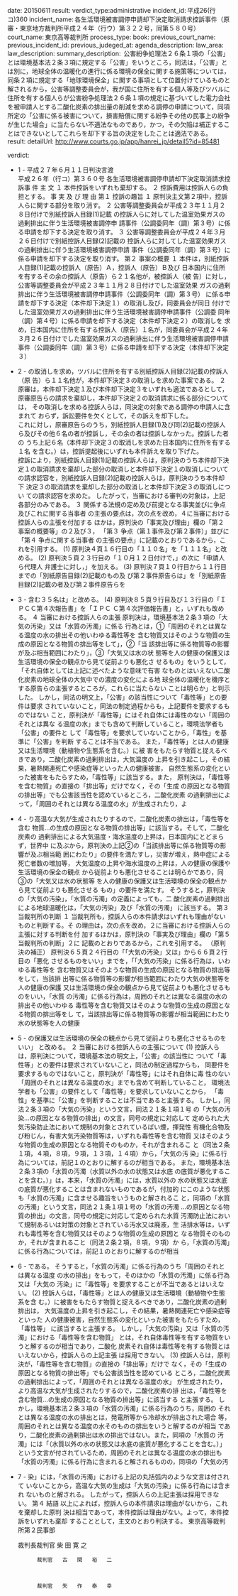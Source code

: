 
date: 20150611
result: 
verdict_type:administrative
incident_id: 平成26(行コ)360
incident_name: 各生活環境被害調停申請却下決定取消請求控訴事件（原審・東京地方裁判所平成２４年（行ウ）第３２２号，同第５８０号）
court_name: 東京高等裁判所
process_type:
book: 
previous_court_name:
previous_incident_id:
previous_judeged_at:
agenda_description: 
law_area: 
law_description: 
summary_description:  公害紛争処理法２６条１項の「公害」とは環境基本法２条３項に規定する「公害」をいうところ，同法は，「公害」とは別に，地球全体の温暖化の進行に係る環境の保全に関する施策等については，同条２項に規定する「地球環境保全」に関する事項として位置付けているものと解されるから，公害等調整委員会が，我が国に住所を有する個人等及びツバルに住所を有する個人らが公害紛争処理法２６条１項の規定に基づいてした電力会社を被申請人とする二酸化炭素の排出量の削減を求める調停の申請について，同項所定の「公害に係る被害について，損害賠償に関する紛争その他の民事上の紛争が生じた場合」に当たらない不適法なものであり，かつ，その欠陥は補正することはできないとしてこれらを却下する旨の決定をしたことは適法である。
result: 
detailUrl: http://www.courts.go.jp/app/hanrei_jp/detail5?id=85481

verdict:

 - 1 - 
平成２７年６月１１日判決言渡  
平成２６年（行コ）第３６０号 各生活環境被害調停申請却下決定取消請求控訴事
件 
           主        文 
１ 本件控訴をいずれも棄却する。 
２ 控訴費用は控訴人らの負担とする。 
    事 実 及 び 理 由 
第１ 控訴の趣旨 
 １ 原判決主文第２項中，控訴人らに関する部分を取り消す。 
 ２ 公害等調整委員会が平成２３年１１月２８日付けで別紙控訴人目録(1)記載
の控訴人らに対してした温室効果ガスの過剰排出に伴う生活環境被害調停申
請事件（公調委同年（調）第３号）に係る申請を却下する決定を取り消す。 
 ３ 公害等調整委員会が平成２４年３月２６日付けで別紙控訴人目録(2)記載の
控訴人らに対してした温室効果ガスの過剰排出に伴う生活環境被害調停申請
事件（公調委同年（調）第３号）に係る申請を却下する決定を取り消す。 
第２ 事案の概要 
 １ 本件は，別紙控訴人目録(1)記載の控訴人（原告）Ａ，控訴人（原告）Ｂ及び
日本国内に住所を有するその余の控訴人（原告）ら２１名他が，被控訴人（被
告）に対し，公害等調整委員会が平成２３年１１月２８日付けでした温室効果
ガスの過剰排出に伴う生活環境被害調停申請事件（公調委同年（調）第３号）
に係る申請を却下する決定（本件却下決定１）の取消し及び，同委員会が同日
付けでした温室効果ガスの過剰排出に伴う生活環境被害調停申請事件（公調委
同年（調）第４号）に係る申請を却下する決定（本件却下決定２）の取消しを
求め，日本国内に住所を有する控訴人（原告）１名が，同委員会が平成２４年
３月２６日付けでした温室効果ガスの過剰排出に伴う生活環境被害調停申請
事件（公調委同年（調）第３号）に係る申請を却下する決定（本件却下決定３）
 - 2 - 
の取消しを求め，ツバルに住所を有する別紙控訴人目録(2)記載の控訴人（原
告）ら１１名他が，本件却下決定３の取消しを求めた事案である。 
２ 原審は，本件却下決定１及び本件却下決定３をいずれも適法であるとして，
原審原告らの請求を棄却し，本件却下決定２の取消請求に係る部分については，
その取消しを求める控訴人らは，同決定の対象である調停の申請人に含まれて
おらず，訴訟要件を欠くとして，その訴えを却下した。           
  これに対し，原審原告らのうち，別紙控訴人目録(1)及び同(2)記載の控訴人
ら及びその他６名の者が控訴し，その余の者は控訴しなかった。控訴した者の
うち上記６名（本件却下決定３の取消しを求めた日本国内に住所を有する１名
を含む。）は，控訴提起後にいずれも本件訴えを取り下げた。   
  控訴により，別紙控訴人目録(1)記載の控訴人らは，原判決のうち本件却下決
定１の取消請求を棄却した部分の取消しと本件却下決定１の取消しについて
の請求認容を，別紙控訴人目録(2)記載の控訴人らは，原判決のうち本件却下
決定３の取消請求を棄却した部分の取消しと本件却下決定３の取消しについ
ての請求認容を求めた。 
したがって，当審における審判の対象は，上記各部分のみである。 
３ 関係する法規の定め及び前提となる事実並びに争点及びこれに関する当事者
の主張の要点は，次の点を改め，４に当審における控訴人らの主張を付加する
ほかは，原判決の「事実及び理由」欄の「第２ 事案の概要等」の２及び３，
「第３ 争点（第１事件及び第２事件）」並びに「第４ 争点に関する当事者
の主張の要点」に記載のとおりであるから，これを引用する。 
 (1) 原判決４頁１６行目の「１１０名」を「１１１名」と改める。 
 (2) 原判決５頁２３行目の「１０月１２日付けで，」の次に「申請人ら代理人
弁護士に対し，」を加える。 
 (3) 原判決７頁１０行目から１１行目までの「別紙原告目録(2)記載のもの及
び第２事件原告らは」を「別紙原告目録(2)記載の者及び第２事件原告らを
 - 3 - 
含む３５名は」と改める。 
 (4) 原判決８５頁９行目及び１３行目の「ＩＰＣＣ第４次報告書」を「ＩＰＣ
Ｃ第４次評価報告書」と，いずれも改める。 
 ４ 当審における控訴人らの主張 
   原判決は，環境基本法２条３項の「大気の汚染」又は「水質の汚濁」に係る
行為とは，①「周囲のそれとは異なる温度の水の排出その他いわゆる毒性等を
含む物質又はそのような物質の生成の原因となる物質の排出等をして」，②「当
該排出等に係る物質等の影響が及ぶ相当範囲にわたり」，③「大気又は水の状
態等を人の健康の保護又は生活環境の保全の観点から見て従前よりも悪化さ
せるもの」をいうとして，「それ自体としては上記に述べたような意味で有害
なものとはいえない二酸化炭素の地球全体の大気中での濃度の変化による地
球全体の温暖化を機序とする原告らの主張するところが，これらに当たらない
ことは明らか」と判示した。 
  しかし，同法の明文上，「公害」の該当性について「毒性等」との要件は要求
されていないこと，同法の制定過程からも，上記要件を要求するものではない
こと，原判決が「毒性等」にはそれ自体には毒性のない「周囲のそれとは異な
る温度の水」までも含めて判断していること，環境法学者も「公害」の要件と
して「毒性等」を要求していないことから，「毒性」を基準に「公害」を判断
することは不当である。 
  また，「毒性等」とは人の健康又は生活環境（動植物や生態系を含む。）に被
害をもたらす物質と捉えるべきであり，二酸化炭素の過剰排出は，大気温度の
上昇を引き起こし，その結果，暑熱関連死亡や感染症等といった人の健康被害，
自然生態系の変化といった被害をもたらすため，「毒性等」に該当する。また，
原判決は，「毒性等を含む物質」の直接の「排出等」だけでなく，その「生成
の原因となる物質の排出等」でも公害該当性を認めているところ，二酸化炭素
の過剰排出によって，「周囲のそれとは異なる温度の水」が生成されたり，よ
 - 4 - 
り高温な大気が生成されたりするので，二酸化炭素の排出は，「毒性等を含む
物質…の生成の原因となる物質の排出等」に該当する。そして，二酸化炭素の
過剰排出による大気温度・海水温度の上昇は，日本国内にとどまらず，世界中
に及ぶから，原判決の上記②の「当該排出等に係る物質等の影響が及ぶ相当範
囲にわたり」の要件を満たすし，災害が増え，熱中症による死亡者数の増加等，
大気温度の上昇や海水温度の上昇は，人の健康の保護や生活環境の保全の観点
から従前よりも悪化させることは明らかであり，同③の「大気又は水の状態等
を人の健康の保護又は生活環境の保全の観点から見て従前よりも悪化させる
もの」の要件を満たす。 
  そうすると，原判決の「大気の汚染」，「水質の汚濁」の定義によっても，二
酸化炭素の過剰排出による地球温暖化は，「大気の汚染」及び「水質の汚濁」
に該当する。 
第３ 当裁判所の判断 
 １ 当裁判所も，控訴人らの本件請求はいずれも理由がないものと判断する。そ
の理由は，次の点を改め，２に当審における控訴人らの主張に対する判断を付
加するほかは，原判決の「事実及び理由」欄の「第５ 当裁判所の判断」２に
記載のとおりであるから，これを引用する。 
  （原判決の補正） 
原判決６５頁２４行目の「「大気の汚染」又は」から６６頁２行目の「悪化
させるものをいい」までを，「「大気の汚染」に係る行為は，いわゆる毒性等を
含む物質又はそのような物質の生成の原因となる物質の排出等をして，当該排
出等に係る物質等の影響が相当範囲にわたり大気の状態等を人の健康の保護
又は生活環境の保全の観点から見て従前よりも悪化させるものをいい，「水質
の汚濁」に係る行為は，周囲のそれとは異なる温度の水の排出その他いわゆる
毒性等を含む物質又はそのような物質の生成の原因となる物質の排出等をし
て，当該排出等に係る物質等の影響が相当範囲にわたり水の状態等を人の健康
 - 5 - 
の保護又は生活環境の保全の観点から見て従前よりも悪化させるものをいい」
と改める。 
２ 当審における控訴人らの主張について 
(1) 控訴人らは，原判決について，環境基本法の明文上，「公害」の該当性に
ついて「毒性等」との要件は要求されていないこと，同法の制定過程からも，
同要件を要求するものではないこと，原判決が「毒性等」にはそれ自体に毒
性のない「周囲のそれとは異なる温度の水」までも含めて判断していること，
環境法学者も「公害」の要件として「毒性等」を要求していないことから，
「毒性」を基準に「公害」を判断することは不当であると主張する。 
  しかし，同法２条３項の「大気の汚染」という文言，同法２１条１項１号
の「大気の汚染…の原因となる物質の排出」の文言，同号の規定に対応して
定められた大気汚染防止法において規制の対象とされているばい煙，揮発性
有機化合物及び粉じん，有害大気汚染物質等は，いずれも毒性等を含む物質
又はそのような物質の生成の原因となる物質そのものか，それが含まれるこ
と（同法２条１項，４項，８項，９項，１３項，１４項）から，「大気の汚
染」に係る行為については，前記１のとおりに解するのが相当である。 
また，環境基本法２条３項の「水質の汚濁（水質以外の水の状態又は水底
の底質が悪化することを含む。）」は，本来，「水質の汚濁」には，水質以外の
水の状態又は水底の底質が悪化することは含まれないものであるが，付加的
にこのような状態も「水質の汚濁」に含ませる趣旨をいうものと解されるこ
と，同項の「水質の汚濁」という文言，同法２１条１項１号の「水質の汚濁
…の原因となる物質の排出」の文言，同号の規定に対応して定められた水質
汚濁防止法において規制あるいは対策の対象とされている汚水又は廃液，生
活排水等は，いずれも毒性等を含む物質又はそのような物質の生成の原因と
なる物質そのものか，それが含まれること（同法２条２項，８項，９項）か
ら，「水質の汚濁」に係る行為については，前記１のとおりに解するのが相当
 - 6 - 
である。 
そうすると，「水質の汚濁」に係る行為のうち「周囲のそれとは異なる温度
の水の排出」をもって，そのほかの「水質の汚濁」に係る行為又は「大気の
汚染」に「毒性等」を要求することが不当であるとはいえない。 
(2) 控訴人らは，「毒性等」とは人の健康又は生活環境（動植物や生態系を含
む。）に被害をもたらす物質と捉えるべきであり，二酸化炭素の過剰排出は，
大気温度の上昇を引き起こし，その結果，暑熱関連死亡や感染症等といった
人の健康被害，自然生態系の変化といった被害をもたらすため，「毒性等」
に該当すると主張する。 
  しかし，「大気の汚染」又は「水質の汚濁」における「毒性等を含む物質」
とは，それ自体毒性等を有する物質をいうと解するのが相当であり，二酸化
炭素それ自体は毒性等を有する物質とはいえないから，控訴人らの上記主張
は採用できない。 
(3) 控訴人らは，原判決が，「毒性等を含む物質」の直接の「排出等」だけで
なく，その「生成の原因となる物質の排出等」でも公害該当性を認めている
ところ，二酸化炭素の過剰排出によって，「周囲のそれとは異なる温度の水」
が生成されたり，より高温な大気が生成されたりするので，二酸化炭素の排
出は，「毒性等を含む物質…の生成の原因となる物質の排出等」に該当する
と主張する。 
  しかし，環境基本法２条３項の「水質の汚濁」に係る行為のうち，周囲の
それとは異なる温度の水の排出とは，発電所等から冷却水が排出された場合
等，周囲のそれとは異なる温度の水そのものの排出をいうと解するのが相当
であり，二酸化炭素の過剰排出は水の排出ではない。また，同項の「水質の
汚濁」には「（水質以外の水の状態又は水底の底質が悪化することを含む。）」
という文言が付されているため，周囲のそれとは異なる温度の水の排出も
「水質の汚濁」に係る行為に含まれると解されるものの，同項の「大気の汚
 - 7 - 
染」には，「水質の汚濁」における上記の丸括弧内のような文言は付されて
いないことから，高温な大気の生成は「大気の汚染」に係る行為には含まれ
ないものと解される。 
  したがって，控訴人らの上記主張は採用できない。 
第４ 結語 
 以上によれば，控訴人らの本件請求は理由がないから，これを棄却した原判
決は相当であって，本件控訴は理由がない。よって，本件控訴をいずれも棄却
することとして，主文のとおり判決する。 
    東京高等裁判所第２民事部 
 
 
      裁判長裁判官   柴   田   寛   之 
 
 
 
             裁判官   古   閑   裕   二 
 
 
 
             裁判官   矢   作   泰   幸 

                    